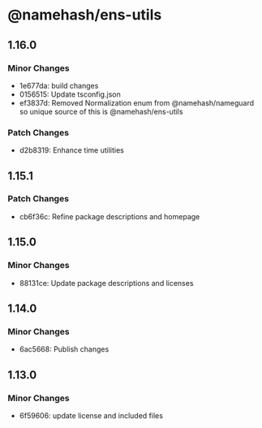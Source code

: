 # @namehash/ens-utils

## 1.16.0

### Minor Changes

- 1e677da: build changes
- 0156515: Update tsconfig.json
- ef3837d: Removed Normalization enum from @namehash/nameguard so unique source of this is @namehash/ens-utils

### Patch Changes

- d2b8319: Enhance time utilities

## 1.15.1

### Patch Changes

- cb6f36c: Refine package descriptions and homepage

## 1.15.0

### Minor Changes

- 88131ce: Update package descriptions and licenses

## 1.14.0

### Minor Changes

- 6ac5668: Publish changes

## 1.13.0

### Minor Changes

- 6f59606: update license and included files
